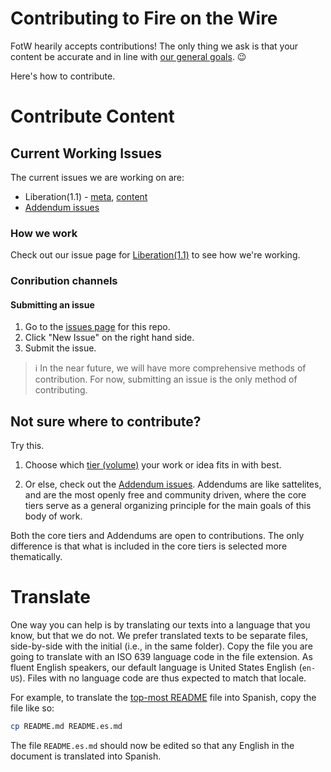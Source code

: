 # Contributing to Fire on the Wire

FotW hearily accepts contributions! The only thing we ask is that your content be accurate and in line with [our general goals](issues/shared.md#goals). :wink:

Here's how to contribute.

# Contribute Content

## Current Working Issues

The current issues we are working on are:

* Liberation(1.1) - [meta](https://github.com/aubrel/fire-on-the-wire/wiki/Liberation(1.1)), [content](https://github.com/aubrel/fire-on-the-wire/tree/master/issues/1/1)
* [Addendum issues](https://github.com/aubrel/fire-on-the-wire/wiki)

### How we work

Check out our issue page for [Liberation(1.1)](https://github.com/aubrel/fire-on-the-wire/wiki/Liberation(1.1)) to see how we're working.

### Conribution channels

#### Submitting an issue

1. Go to the [issues page](https://github.com/aubrel/fire-on-the-wire/issues) for this repo.
1. Click "New Issue" on the right hand side.
1. Submit the issue.

> :information_source: In the near future, we will have more comprehensive methods of contribution. For now, submitting an issue is the only method of contributing.


## Not sure where to contribute?

Try this.

1. Choose which [tier (volume)](issues/README.md#issues) your work or idea fits in with best.

1. Or else, check out the [Addendum issues](issues/addendum). Addendums are like sattelites, and are the most openly free and community driven, where the core tiers serve as a general organizing principle for the main goals of this body of work.

Both the core tiers and Addendums are open to contributions. The only difference is that what is included in the core tiers is selected more thematically.

# Translate

One way you can help is by translating our texts into a language that you know, but that we do not. We prefer translated texts to be separate files, side-by-side with the initial (i.e., in the same folder). Copy the file you are going to translate with an ISO 639 language code in the file extension. As fluent English speakers, our default language is United States English (`en-US`). Files with no language code are thus expected to match that locale.

For example, to translate the [top-most README](README.md) file into Spanish, copy the file like so:

```sh
cp README.md README.es.md
```

The file `README.es.md` should now be edited so that any English in the document is translated into Spanish.
